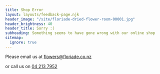 ```yaml
---
title: Shop Error
layout: layouts/feedback-page.njk
header_image: "/site/floriade-dried-flower-room-00001.jpg"
header_brightness: 40
header_title: Sorry :(
subheading: Something seems to have gone wrong with our online shop
sitemap:
  ignore: true
---
```

Please email us at [flowers@floriade.co.nz](mailto\:flowers@floriade.co.nz\?subject\=Flowers%20Enquiry)

or call us on [04 213 7952](tel:+6442137952)

